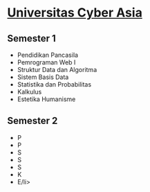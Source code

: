 <h1><a href="https://unsia.ac.id/" target="_blank">Universitas Cyber Asia</a></h1>
<h2>Semester 1</h2>
<ul>
  <li>Pendidikan Pancasila</li>
  <li>Pemrograman Web I</li>
  <li>Struktur Data dan Algoritma</li>
  <li>Sistem Basis Data</li>
  <li>Statistika dan Probabilitas</li>
  <li>Kalkulus</li>
  <li>Estetika Humanisme</li>
</ul>
<h2>Semester 2</h2>
<ul>
  <li>P</li>
  <li>P</li>
  <li>S</li>
  <li>S</li>
  <li>S</li>
  <li>K</li>
  <li>E/li>
</ul>
